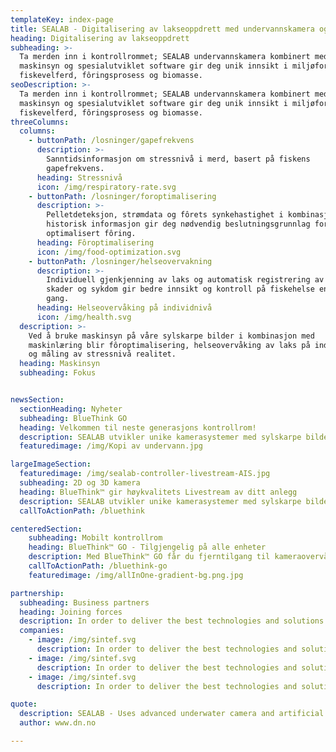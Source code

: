 ```yaml
---
templateKey: index-page
title: SEALAB - Digitalisering av lakseoppdrett med undervannskamera og AI
heading: Digitalisering av lakseoppdrett
subheading: >-
  Ta merden inn i kontrollrommet; SEALAB undervannskamera kombinert med
  maskinsyn og spesialutviklet software gir deg unik innsikt i miljøforhold,
  fiskevelferd, fôringsprosess og biomasse.
seoDescription: >-
  Ta merden inn i kontrollrommet; SEALAB undervannskamera kombinert med
  maskinsyn og spesialutviklet software gir deg unik innsikt i miljøforhold,
  fiskevelferd, fôringsprosess og biomasse.
threeColumns:
  columns:
    - buttonPath: /losninger/gapefrekvens
      description: >-
        Sanntidsinformasjon om stressnivå i merd, basert på fiskens
        gapefrekvens.
      heading: Stressnivå
      icon: /img/respiratory-rate.svg
    - buttonPath: /losninger/foroptimalisering
      description: >-
        Pelletdeteksjon, strømdata og fôrets synkehastighet i kombinasjon med
        historisk informasjon gir deg nødvendig beslutningsgrunnlag for
        optimalisert fôring.
      heading: Fôroptimalisering
      icon: /img/food-optimization.svg
    - buttonPath: /losninger/helseovervakning
      description: >-
        Individuell gjenkjenning av laks og automatisk registrering av sår,
        skader og sykdom gir bedre innsikt og kontroll på fiskehelse enn noen
        gang.
      heading: Helseovervåking på individnivå
      icon: /img/health.svg
  description: >-
    Ved å bruke maskinsyn på våre sylskarpe bilder i kombinasjon med
    maskinlæring blir fôroptimalisering, helseovervåking av laks på individnivå
    og måling av stressnivå realitet.
  heading: Maskinsyn
  subheading: Fokus


newsSection:
  sectionHeading: Nyheter
  subheading: BlueThink GO
  heading: Velkommen til neste generasjons kontrollrom!
  description: SEALAB utvikler unike kamerasystemer med sylskarpe bilder for overvåking og analyse i havbruksnæringen. Livestreamen gir deg kontroll både på laksen i merdene og anlegget generelt. Systemene integrerer kamera, lys, sensorikk, mekanikk og programvare som alle kommuniserer sammen (IoT).
  featuredimage: /img/Kopi av undervann.jpg

largeImageSection:
  featuredimage: /img/sealab-controller-livestream-AIS.jpg
  subheading: 2D og 3D kamera
  heading: BlueThink™ gir høykvalitets Livestream av ditt anlegg
  description: SEALAB utvikler unike kamerasystemer med sylskarpe bilder for overvåking og analyse i havbruksnæringen. Livestreamen gir deg kontroll både på laksen i merdene og anlegget generelt. Systemene integrerer kamera, lys, sensorikk, mekanikk og programvare som alle kommuniserer sammen (IoT).
  callToActionPath: /bluethink

centeredSection:
    subheading: Mobilt kontrollrom
    heading: BlueThink™ GO - Tilgjengelig på alle enheter
    description: Med BlueThink™ GO får du fjerntilgang til kameraovervåkning, sensordata, værdata, sjøforhold og mye mer, direkte fra ditt anlegg.
    callToActionPath: /bluethink-go
    featuredimage: /img/allInOne-gradient-bg.png.jpg

partnership:
  subheading: Business partners
  heading: Joining forces
  description: In order to deliver the best technologies and solutions on the market, SEALAB is cooperating with companies that are leading in their fields.
  companies:
    - image: /img/sintef.svg
      description: In order to deliver the best technologies and solutions on the market, SEALAB is cooperating with companies that are leading in their fields.
    - image: /img/sintef.svg
      description: In order to deliver the best technologies and solutions on the market, SEALAB is cooperating with companies that are leading in their fields.
    - image: /img/sintef.svg
      description: In order to deliver the best technologies and solutions on the market, SEALAB is cooperating with companies that are leading in their fields.

quote:
  description: SEALAB - Uses advanced underwater camera and artificial intelligence to identify individual salmon, to monitor health and make operations better and more sustainable.
  author: www.dn.no

---
```


